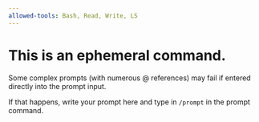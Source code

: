 ```yaml
---
allowed-tools: Bash, Read, Write, LS
---
```


# This is an ephemeral command. 

Some complex prompts (with numerous @ references) may fail if entered directly into the prompt input. 

If that happens, write your prompt here and type in `/prompt` in the prompt command.
